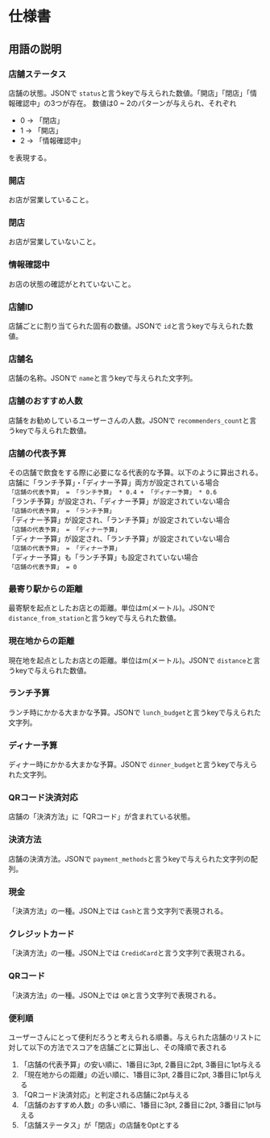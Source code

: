 # 仕様書

## 用語の説明

### 店舗ステータス

店舗の状態。JSONで `status`と言うkeyで与えられた数値。「開店」「閉店」「情報確認中」の3つが存在。
数値は0 ~ 2のパターンが与えられ、それぞれ

- 0 -> 「閉店」
- 1 -> 「開店」
- 2 -> 「情報確認中」

を表現する。

### 開店

お店が営業していること。

### 閉店

お店が営業していないこと。

### 情報確認中

お店の状態の確認がとれていないこと。

### 店舗ID

店舗ごとに割り当てられた固有の数値。JSONで `id`と言うkeyで与えられた数値。

### 店舗名

店舗の名称。JSONで `name`と言うkeyで与えられた文字列。

### 店舗のおすすめ人数

店舗をお勧めしているユーザーさんの人数。JSONで `recommenders_count`と言うkeyで与えられた数値。

### 店舗の代表予算

その店舗で飲食をする際に必要になる代表的な予算。以下のように算出される。  
店舗に「ランチ予算」・「ディナー予算」両方が設定されている場合  
`「店舗の代表予算」 = 「ランチ予算」 * 0.4 + 「ディナー予算」 * 0.6 `  
「ランチ予算」が設定され、「ディナー予算」が設定されていない場合  
`「店舗の代表予算」 = 「ランチ予算」`  
「ディナー予算」が設定され、「ランチ予算」が設定されていない場合  
`「店舗の代表予算」 = 「ディナー予算」`  
「ディナー予算」が設定され、「ランチ予算」が設定されていない場合  
`「店舗の代表予算」 = 「ディナー予算」`  
「ディナー予算」も「ランチ予算」も設定されていない場合  
`「店舗の代表予算」 = 0`

### 最寄り駅からの距離

最寄駅を起点としたお店との距離。単位はm(メートル)。JSONで `distance_from_station`と言うkeyで与えられた数値。

### 現在地からの距離

現在地を起点としたお店との距離。単位はm(メートル)。JSONで `distance`と言うkeyで与えられた数値。

### ランチ予算

ランチ時にかかる大まかな予算。JSONで `lunch_budget`と言うkeyで与えられた文字列。

### ディナー予算

ディナー時にかかる大まかな予算。JSONで `dinner_budget`と言うkeyで与えられた文字列。

### QRコード決済対応

店舗の「決済方法」に「QRコード」が含まれている状態。

### 決済方法

店舗の決済方法。JSONで `payment_methods`と言うkeyで与えられた文字列の配列。

### 現金

「決済方法」の一種。JSON上では `Cash`と言う文字列で表現される。

### クレジットカード

「決済方法」の一種。JSON上では `CredidCard`と言う文字列で表現される。

### QRコード

「決済方法」の一種。JSON上では `QR`と言う文字列で表現される。

### 便利順

ユーザーさんにとって便利だろうと考えられる順番。与えられた店舗のリストに対して以下の方法でスコアを店舗ごとに算出し、その降順で表される

1. 「店舗の代表予算」の安い順に、1番目に3pt, 2番目に2pt, 3番目に1pt与える
2. 「現在地からの距離」の近い順に、1番目に3pt, 2番目に2pt, 3番目に1pt与える
3. 「QRコード決済対応」と判定される店舗に2pt与える
4. 「店舗のおすすめ人数」の多い順に、1番目に3pt, 2番目に2pt, 3番目に1pt与える
5. 「店舗ステータス」が「閉店」の店舗を0ptとする
